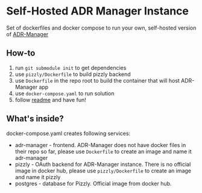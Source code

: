 # Self-Hosted ADR Manager Instance
Set of dockerfiles and docker compose to run your own, self-hosted version of [ADR-Manager](https://github.com/adr/adr-manager)

## How-to
1. run `git submodule init` to get dependencies
2. use `pizzly/Dockerfile` to build pizzly backend
3. use `Dockerfile` in the repo root to build the container that will host ADR-Manager app
4. use `docker-compose.yaml` to run solution
5. follow [readme](https://github.com/adr/adr-manager#readme) and have fun!

## What's inside?
docker-compose.yaml creates following services:
* adr-manager - frontend. ADR-Manager does not have docker files in their repo so far, please use `Dockerfile` to create an image and name it adr-manager
* pizzly - OAuth backend for ADR-Manager instance. There is no official image in docker hub, please use `pizzly/Dockerfile` to create an image and name it pizzly
* postgres - database for Pizzly. Official image from docker hub.